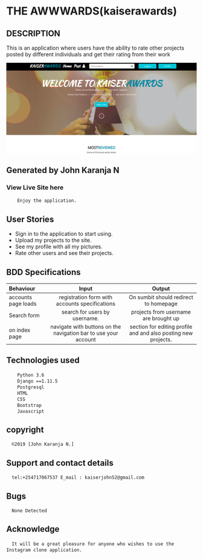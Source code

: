 # THE AWWWARDS(kaiserawards)

## DESCRIPTION

 This is an application where users have the ability to rate other projects posted by different individuals and get their rating from their work


 ![App live Image](media/landing/kaiserawards.png "live image") 

## Generated by John Karanja N

### View Live Site here 

        Enjoy the application.
        

## User Stories
* Sign in to the application to start using.
* Upload my projects to the site.
* See my profile with all my pictures.
* Rate other users and see their projects.

## BDD Specifications

| Behaviour      |          Input           |                                 Output                                  |
| :------------- | :----------------------: | :---------------------------------------------------------------------: |
| accounts page loads | registration form with accounts specifications |                        On sumbit should redirect to homepage                        |
| Search form | search for users by username.|              projects from username are brought up           |
| on index page  | navigate with buttons on the navigation bar to use your account  | section for editing profile and and also posting new projects. |
           






## Technologies used

        Python 3.6
        Django ==1.11.5
        Postgresql
        HTML
        CSS
        Bootstrap
        Javascript


## copyright

      ©2019 [John Karanja N.]

## Support and contact details

      tel:+254717067537 E_mail : kaiserjohn52@gmail.com

## Bugs

      None Detected



## Acknowledge

      It will be a great pleasure for anyone who wishes to use the Instagram clone application.